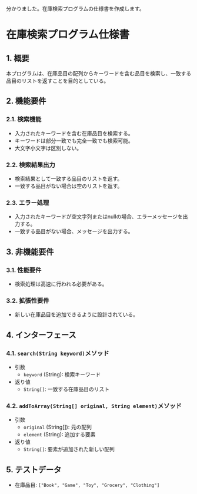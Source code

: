 分かりました。在庫検索プログラムの仕様書を作成します。

# 在庫検索プログラム仕様書

## 1. 概要
本プログラムは、在庫品目の配列からキーワードを含む品目を検索し、一致する品目のリストを返すことを目的としている。

## 2. 機能要件

### 2.1. 検索機能
- 入力されたキーワードを含む在庫品目を検索する。
- キーワードは部分一致でも完全一致でも検索可能。
- 大文字小文字は区別しない。

### 2.2. 検索結果出力
- 検索結果として一致する品目のリストを返す。
- 一致する品目がない場合は空のリストを返す。

### 2.3. エラー処理
- 入力されたキーワードが空文字列またはnullの場合、エラーメッセージを出力する。
- 一致する品目がない場合、メッセージを出力する。

## 3. 非機能要件

### 3.1. 性能要件
- 検索処理は高速に行われる必要がある。

### 3.2. 拡張性要件
- 新しい在庫品目を追加できるように設計されている。

## 4. インターフェース

### 4.1. `search(String keyword)`メソッド
- 引数
  - `keyword` (String): 検索キーワード
- 返り値
  - `String[]`: 一致する在庫品目のリスト

### 4.2. `addToArray(String[] original, String element)`メソッド
- 引数
  - `original` (String[]): 元の配列
  - `element` (String): 追加する要素
- 返り値
  - `String[]`: 要素が追加された新しい配列

## 5. テストデータ
- 在庫品目: `["Book", "Game", "Toy", "Grocery", "Clothing"]`